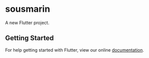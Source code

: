 # sousmarin

A new Flutter project.

## Getting Started

For help getting started with Flutter, view our online
[documentation](https://flutter.io/).
